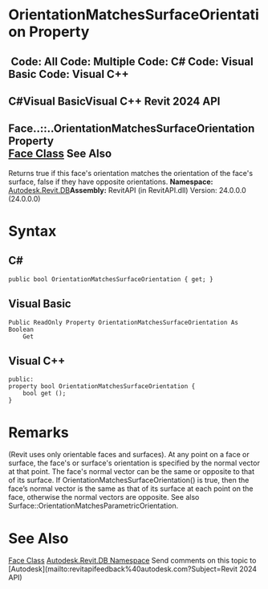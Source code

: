 # OrientationMatchesSurfaceOrientation Property

﻿
 Code: All Code: Multiple Code: C# Code: Visual Basic Code: Visual C++   
---  
C#Visual BasicVisual C++
Revit 2024 API  
---  
Face..::..OrientationMatchesSurfaceOrientation Property   
[Face Class](e32b3b1f-66fc-57cb-6e1c-aa81d1bf3e63.md "Face Class") See Also  
---  
Returns true if this face's orientation matches the orientation of the face's surface, false if they have opposite orientations. 
**Namespace:** [Autodesk.Revit.DB](87546ba7-461b-c646-cbb1-2cb8f5bff8b2.md "Autodesk.Revit.DB Namespace")**Assembly:** RevitAPI (in RevitAPI.dll) Version: 24.0.0.0 (24.0.0.0)
# Syntax
C#  
---  
```text
public bool OrientationMatchesSurfaceOrientation { get; }
```
  
Visual Basic  
---  
```text
Public ReadOnly Property OrientationMatchesSurfaceOrientation As Boolean
	Get
```
  
Visual C++  
---  
```text
public:
property bool OrientationMatchesSurfaceOrientation {
	bool get ();
}
```
  
# Remarks
(Revit uses only orientable faces and surfaces). At any point on a face or surface, the face's or surface's orientation is specified by the normal vector at that point. The face's normal vector can be the same or opposite to that of its surface. If OrientationMatchesSurfaceOrientation() is true, then the face’s normal vector is the same as that of its surface at each point on the face, otherwise the normal vectors are opposite. See also Surface::OrientationMatchesParametricOrientation. 
# See Also
[Face Class](e32b3b1f-66fc-57cb-6e1c-aa81d1bf3e63.md "Face Class")
[Autodesk.Revit.DB Namespace](87546ba7-461b-c646-cbb1-2cb8f5bff8b2.md "Autodesk.Revit.DB Namespace")
Send comments on this topic to [Autodesk](mailto:revitapifeedback%40autodesk.com?Subject=Revit 2024 API)